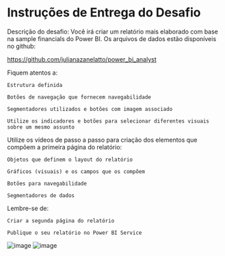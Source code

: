 # Instruções de Entrega do Desafio

Descrição do desafio: Você irá criar um relatório mais elaborado com base na sample financials do Power BI. Os arquivos de dados estão disponíveis no github: 

https://github.com/julianazanelatto/power_bi_analyst 

Fiquem atentos a: 

    Estrutura definida 

    Botões de navegação que fornecem navegabilidade 

    Segmentadores utilizados e botões com imagem associado 

    Utilize os indicadores e botões para selecionar diferentes visuais sobre um mesmo assunto 

 

Utilize os vídeos de passo a passo para criação dos elementos que compõem a primeira página do relatório: 

    Objetos que definem o layout do relatório 

    Gráficos (visuais) e os campos que os compõem 

    Botões para navegabilidade 

    Segmentadores de dados 

 

Lembre-se de: 

    Criar a segunda página do relatório 

    Publique o seu relatório no Power BI Service 

![image](https://github.com/marinnaleon/SalesAndProfitReport/assets/142454626/2265cb2f-e802-4bf4-a6fd-ebde9605fa71)
![image](https://github.com/marinnaleon/SalesAndProfitReport/assets/142454626/7394f6de-a7de-4ad7-aa7c-fb3556a837eb)

